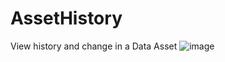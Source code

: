 # AssetHistory

View history and change in a Data Asset
![image](https://github.com/ThaiNhatMinh/AssetHistory/assets/9197120/d1fa46b4-6427-45bb-8929-a6d03b5d33b4)
